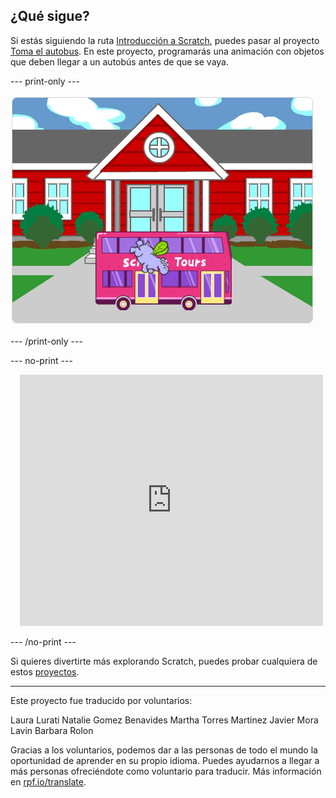 ## ¿Qué sigue?

Si estás siguiendo la ruta [Introducción a Scratch](https://projects.raspberrypi.org/es-LA/pathways/scratch-intro), puedes pasar al proyecto [Toma el autobus](https://projects.raspberrypi.org/es-LA/projects/catch-the-bus). En este proyecto, programarás una animación con objetos que deben llegar a un autobús antes de que se vaya.

--- print-only ---

![El proyecto 'Toma el autobús'.](images/scratch-tour-bus.png)

--- /print-only ---

--- no-print ---

<div class="scratch-preview" style="margin-left: 15px;">
  <iframe allowtransparency="true" width="485" height="402" src="https://scratch.mit.edu/projects/embed/595269881/?autostart=false" frameborder="0"></iframe>
</div>

--- /no-print ---

Si quieres divertirte más explorando Scratch, puedes probar cualquiera de estos [proyectos](https://projects.raspberrypi.org/es-LA/projects?software%5B%5D=scratch&curriculum%5B%5D=%201).

***
Este proyecto fue traducido por voluntarios:

Laura Lurati
Natalie Gomez Benavides
Martha Torres Martinez
Javier Mora Lavin
Barbara Rolon

Gracias a los voluntarios, podemos dar a las personas de todo el mundo la oportunidad de aprender en su propio idioma. Puedes ayudarnos a llegar a más personas ofreciéndote como voluntario para traducir. Más información en [rpf.io/translate](https://rpf.io/translate).
